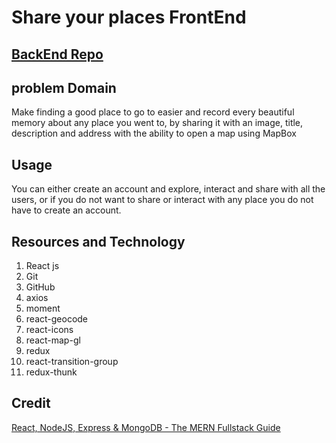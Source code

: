# Share your places FrontEnd

## [BackEnd Repo](https://github.com/Mahmoud-Saadeh/places-social-backend)

## problem Domain

Make finding a good place to go to easier and record every beautiful memory about any place you went to, by sharing it with an image, title, description and address with the ability to open a map using MapBox

## Usage

You can either create an account and explore, interact and share with all the users, or if you do not want to share or interact with any place you do not have to create an account.

## Resources and Technology

1. React js
1. Git
1. GitHub
1. axios
1. moment
1. react-geocode
1. react-icons
1. react-map-gl
1. redux
1. react-transition-group
1. redux-thunk

## Credit

[React, NodeJS, Express & MongoDB - The MERN Fullstack Guide](https://www.udemy.com/course/react-nodejs-express-mongodb-the-mern-fullstack-guide/)
